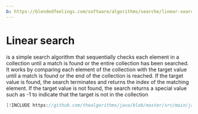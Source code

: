 ```yaml
---
b: https://blendedfeelings.com/software/algorithms/searche/linear-search-algorithm.md
---
```


# Linear search 
is a simple search algorithm that sequentially checks each element in a collection until a match is found or the entire collection has been searched. It works by comparing each element of the collection with the target value until a match is found or the end of the collection is reached. If the target value is found, the search terminates and returns the index of the matching element. If the target value is not found, the search returns a special value such as -1 to indicate that the target is not in the collection

```java
[!INCLUDE https://github.com/thealgorithms/java/blob/master/src/main/java/com/thealgorithms/searches/LinearSearch.java]
```
